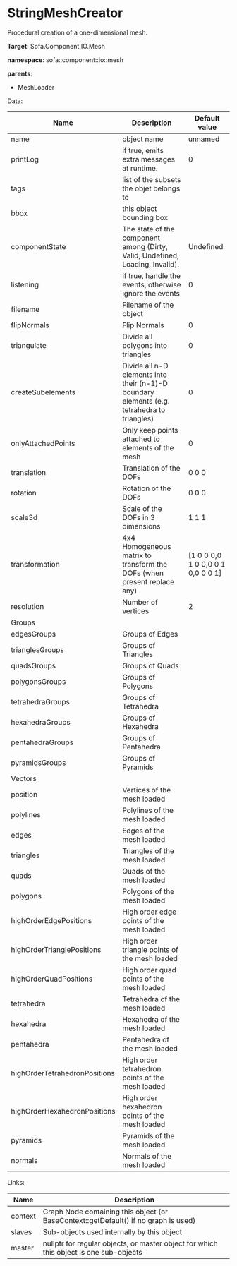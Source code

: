 # StringMeshCreator

Procedural creation of a one-dimensional mesh.


__Target__: Sofa.Component.IO.Mesh

__namespace__: sofa::component::io::mesh

__parents__: 

- MeshLoader

Data: 

<table>
<thead>
    <tr>
        <th>Name</th>
        <th>Description</th>
        <th>Default value</th>
    </tr>
</thead>
<tbody>
	<tr>
		<td>name</td>
		<td>
object name
</td>
		<td>unnamed</td>
	</tr>
	<tr>
		<td>printLog</td>
		<td>
if true, emits extra messages at runtime.
</td>
		<td>0</td>
	</tr>
	<tr>
		<td>tags</td>
		<td>
list of the subsets the objet belongs to
</td>
		<td></td>
	</tr>
	<tr>
		<td>bbox</td>
		<td>
this object bounding box
</td>
		<td></td>
	</tr>
	<tr>
		<td>componentState</td>
		<td>
The state of the component among (Dirty, Valid, Undefined, Loading, Invalid).
</td>
		<td>Undefined</td>
	</tr>
	<tr>
		<td>listening</td>
		<td>
if true, handle the events, otherwise ignore the events
</td>
		<td>0</td>
	</tr>
	<tr>
		<td>filename</td>
		<td>
Filename of the object
</td>
		<td></td>
	</tr>
	<tr>
		<td>flipNormals</td>
		<td>
Flip Normals
</td>
		<td>0</td>
	</tr>
	<tr>
		<td>triangulate</td>
		<td>
Divide all polygons into triangles
</td>
		<td>0</td>
	</tr>
	<tr>
		<td>createSubelements</td>
		<td>
Divide all n-D elements into their (n-1)-D boundary elements (e.g. tetrahedra to triangles)
</td>
		<td>0</td>
	</tr>
	<tr>
		<td>onlyAttachedPoints</td>
		<td>
Only keep points attached to elements of the mesh
</td>
		<td>0</td>
	</tr>
	<tr>
		<td>translation</td>
		<td>
Translation of the DOFs
</td>
		<td>0 0 0</td>
	</tr>
	<tr>
		<td>rotation</td>
		<td>
Rotation of the DOFs
</td>
		<td>0 0 0</td>
	</tr>
	<tr>
		<td>scale3d</td>
		<td>
Scale of the DOFs in 3 dimensions
</td>
		<td>1 1 1</td>
	</tr>
	<tr>
		<td>transformation</td>
		<td>
4x4 Homogeneous matrix to transform the DOFs (when present replace any)
</td>
		<td>[1 0 0 0,0 1 0 0,0 0 1 0,0 0 0 1]</td>
	</tr>
	<tr>
		<td>resolution</td>
		<td>
Number of vertices
</td>
		<td>2</td>
	</tr>
	<tr>
		<td colspan="3">Groups</td>
	</tr>
	<tr>
		<td>edgesGroups</td>
		<td>
Groups of Edges
</td>
		<td></td>
	</tr>
	<tr>
		<td>trianglesGroups</td>
		<td>
Groups of Triangles
</td>
		<td></td>
	</tr>
	<tr>
		<td>quadsGroups</td>
		<td>
Groups of Quads
</td>
		<td></td>
	</tr>
	<tr>
		<td>polygonsGroups</td>
		<td>
Groups of Polygons
</td>
		<td></td>
	</tr>
	<tr>
		<td>tetrahedraGroups</td>
		<td>
Groups of Tetrahedra
</td>
		<td></td>
	</tr>
	<tr>
		<td>hexahedraGroups</td>
		<td>
Groups of Hexahedra
</td>
		<td></td>
	</tr>
	<tr>
		<td>pentahedraGroups</td>
		<td>
Groups of Pentahedra
</td>
		<td></td>
	</tr>
	<tr>
		<td>pyramidsGroups</td>
		<td>
Groups of Pyramids
</td>
		<td></td>
	</tr>
	<tr>
		<td colspan="3">Vectors</td>
	</tr>
	<tr>
		<td>position</td>
		<td>
Vertices of the mesh loaded
</td>
		<td></td>
	</tr>
	<tr>
		<td>polylines</td>
		<td>
Polylines of the mesh loaded
</td>
		<td></td>
	</tr>
	<tr>
		<td>edges</td>
		<td>
Edges of the mesh loaded
</td>
		<td></td>
	</tr>
	<tr>
		<td>triangles</td>
		<td>
Triangles of the mesh loaded
</td>
		<td></td>
	</tr>
	<tr>
		<td>quads</td>
		<td>
Quads of the mesh loaded
</td>
		<td></td>
	</tr>
	<tr>
		<td>polygons</td>
		<td>
Polygons of the mesh loaded
</td>
		<td></td>
	</tr>
	<tr>
		<td>highOrderEdgePositions</td>
		<td>
High order edge points of the mesh loaded
</td>
		<td></td>
	</tr>
	<tr>
		<td>highOrderTrianglePositions</td>
		<td>
High order triangle points of the mesh loaded
</td>
		<td></td>
	</tr>
	<tr>
		<td>highOrderQuadPositions</td>
		<td>
High order quad points of the mesh loaded
</td>
		<td></td>
	</tr>
	<tr>
		<td>tetrahedra</td>
		<td>
Tetrahedra of the mesh loaded
</td>
		<td></td>
	</tr>
	<tr>
		<td>hexahedra</td>
		<td>
Hexahedra of the mesh loaded
</td>
		<td></td>
	</tr>
	<tr>
		<td>pentahedra</td>
		<td>
Pentahedra of the mesh loaded
</td>
		<td></td>
	</tr>
	<tr>
		<td>highOrderTetrahedronPositions</td>
		<td>
High order tetrahedron points of the mesh loaded
</td>
		<td></td>
	</tr>
	<tr>
		<td>highOrderHexahedronPositions</td>
		<td>
High order hexahedron points of the mesh loaded
</td>
		<td></td>
	</tr>
	<tr>
		<td>pyramids</td>
		<td>
Pyramids of the mesh loaded
</td>
		<td></td>
	</tr>
	<tr>
		<td>normals</td>
		<td>
Normals of the mesh loaded
</td>
		<td></td>
	</tr>

</tbody>
</table>

Links: 

| Name | Description |
| ---- | ----------- |
|context|Graph Node containing this object (or BaseContext::getDefault() if no graph is used)|
|slaves|Sub-objects used internally by this object|
|master|nullptr for regular objects, or master object for which this object is one sub-objects|



